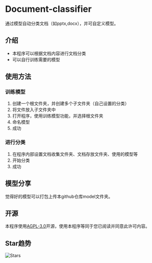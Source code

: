 # Document-classifier
通过模型自动分类文档（如pptx,docx），并可自定义模型。
## 介绍
- 本程序可以根据文档内容进行文档分类
- 可以自行训练需要的模型
## 使用方法
### 训练模型
1. 创建一个根文件夹，并创建多个子文件夹（自己设置的分类）
2. 将文件放入子文件夹中
3. 打开程序，使用训练模型功能，并选择根文件夹
4. 命名模型
5. 成功
### 进行分类
1. 在程序内部设置文档收集文件夹、文档存放文件夹、使用的模型等
2. 开始分类
3. 成功
## 模型分享
觉得好的模型可以打包上传本github仓库model文件夹。
## 开源
本程序使用[AGPL-3.0](https://github.com/ying-ck/Document-classifier?tab=AGPL-3.0-1-ov-file)开源，使用本程序等同于您已阅读并同意此许可内容。
## Star趋势
![Stars](https://api.star-history.com/svg?repos=ying-ck/Document-classifier&type=Date)
